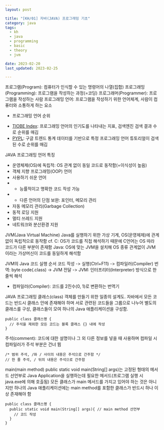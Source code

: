 ```yaml
---
layout: post

title: "[KH/01] 자바(JAVA) 프로그래밍 기초"
category: java
tags: 
  - kh
  - java
  - programming
  - basic
  - theory
  - jvm

date: 2023-02-20
last_updated: 2023-02-25

---
```


프로그램(Program): 컴퓨터가 인식할 수 있는 명령어의 나열(집합)
프로그래밍(Programming): 프로그램을 작성하는 과정(=코딩)
프로그래머(Programmer): 프로그램을 작성하는 사람
프로그래밍 언어: 프로그램을 작성하기 위한 언어체계, 사람이 컴퓨터와 소통하게 하는 요소

* 프로그래밍 언어 순위
- <a href="https://www.tiobe.com/tiobe-index/" target="_blank">TIOBE Index</a>: 프로그래밍 언어의 인기도를 나타내는 지표, 검색엔진 검색 결과 수로 순위를 매김
- <a href="http://pypl.github.io/PYPL.html" target="_blank">PYPL</a>: 구글 트렌드 통계 데이터를 기반으로 특정 프로그래밍 언어 튜토리얼이 검색된 수로 순위를 매김

JAVA 프로그래밍 언어 특징
- 운영체제(OS)에 독립적: OS 관계 없이 동일 코드로 동작함(=이식성이 높음)
- 객체 지향 프로그래밍(OOP) 언어
- 사용하기 쉬운 언어
- - 능률적이고 명확한 코드 작성 가능
- - 다른 언어의 단점 보완: 포인터, 메모리 관리
- 자동 메모리 관리(Garbage Collection)
- 동적 로딩 지원
- 멀티 쓰레드 지원
- 네트워크와 분산환경 지원

JVM(Java Virtual Machine)
Java를 실행하기 위한 가상 기계, OS(운영체제)에 관계없이 독립적으로 동작함
cf. C: OS가 코드를 직접 해석하기 때문에 C언어는 OS 따라 코드가 다른 부분이 존재함
Java: OS에 맞는 JVM을 설치해 OS 종류 관계없이 JVM이라는 가상머신이 코드를 동일하게 해석함

JVM의 Java 코드 실행 순서
코드 작성 -> 실행(Ctrl+F11) -> 컴파일러(Compiler) 번역: byte code(.class) -> JVM 전달 -> JVM: 인터프리터(Interpreter) 방식으로 한줄씩 해석
* 컴파일러(Compiler): 코드를 2진수(0, 1)로 변환하는 번역기

JAVA 프로그래밍
클래스(class)
객체를 만들기 위한 일종의 설계도. 자바에서 모든 코드는 반드시 클래스 안에 존재해야 하며 서로 관련된 코드들을 그룹으로 나누어 별도의 클래스를 구성, 클래스들이 모여 하나의 Java 애플리케이션을 구성함.

```
public class 클래스명 {
  // 주석을 제외한 모든 코드는 블록 클래스 {} 내에 작성
}
```

주석(comment): 코드에 대한 설명이나 그 외 다른 정보를 넣을 때 사용하며 컴파일 시 컴파일러가 주석 부분은 건너 뜀

```
/* 범위 주석, /와 / 사이의 내용은 주석으로 간주함 */
// 한 줄 주석, / 뒤의 내용은 주석으로 간주함
```

main(main method)
public static void main(String[] args)는 고정된 형태의 메서드 선언부로 Java Application을 실행하는데 필요한 메서드(프로그램 실행 시 java.exe에 의해 호출됨)
모든 클래스가 main 메서드를 가지고 있어야 하는 것은 아니지만 하나의 Java 애플리케이션에는 main method를 포함한 클래스가 반드시 하나 이상 존재해야 함

```
public class 클래스명 {
  public static void main(String[] args){ // main method 선언부
    // 코드 작성
  }
}
```

